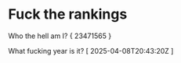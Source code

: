 # Fuck the rankings

Who the hell am I?
{ 23471565 }

What fucking year is it?
[ 2025-04-08T20:43:20Z ]
